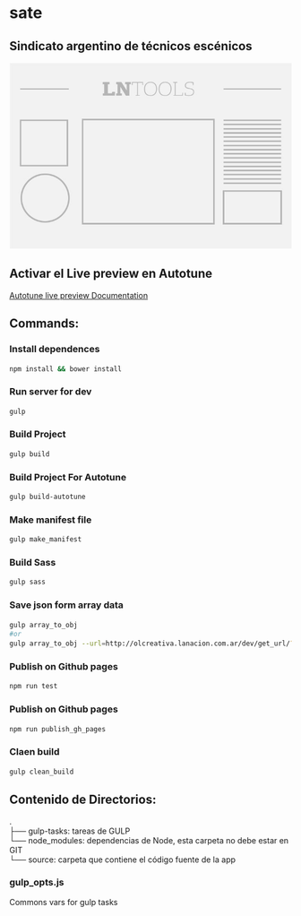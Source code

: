 # sate  

## Sindicato argentino de técnicos escénicos  



![title](thumbnail.jpg)

## Activar el Live preview en Autotune

[Autotune live preview Documentation](https://github.com/voxmedia/autotune/wiki/Enabling-live-preview-on-a-blueprint)


## Commands: 

### Install dependences

```bash
npm install && bower install
```


### Run server for dev

```bash
gulp
```


### Build Project

```bash
gulp build
```


### Build Project For Autotune

```bash
gulp build-autotune
```


### Make manifest file

```bash
gulp make_manifest
```


### Build Sass

```bash
gulp sass
```


### Save json form array data

```bash
gulp array_to_obj
#or
gulp array_to_obj --url=http://olcreativa.lanacion.com.ar/dev/get_url/?key2=1ZA5BroFXGh_ZvlNHC8s-AHBNV7hiILxQdrClLx9Ob-A&gid=0`

```


### Publish on Github pages

```bash
npm run test
```


### Publish on Github pages

```bash
npm run publish_gh_pages
```



### Claen build

```bash
gulp clean_build
```


## Contenido de Directorios:

. <br>
├── gulp-tasks: tareas de GULP<br>
└── node_modules: dependencias de Node, esta carpeta no debe estar en GIT  <br>
└── source: carpeta que contiene el código fuente de la app <br>





### gulp_opts.js

Commons vars for gulp tasks
